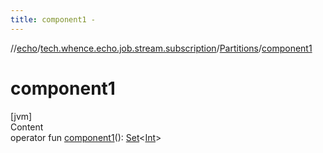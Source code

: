 ```yaml
---
title: component1 -
---
```

//[echo](../../index.md)/[tech.whence.echo.job.stream.subscription](../index.md)/[Partitions](index.md)/[component1](component1.md)



# component1  
[jvm]  
Content  
operator fun [component1](component1.md)(): [Set](https://kotlinlang.org/api/latest/jvm/stdlib/kotlin.collections/-set/index.html)<[Int](https://kotlinlang.org/api/latest/jvm/stdlib/kotlin/-int/index.html)>  



